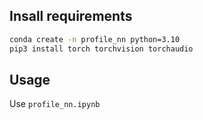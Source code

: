 ## Insall requirements

```bash
conda create -n profile_nn python=3.10
pip3 install torch torchvision torchaudio
```

## Usage

Use `profile_nn.ipynb`
